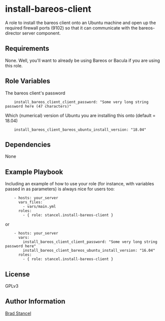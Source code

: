 install-bareos-client
=========

A role to install the bareos client onto an Ubuntu machine and open up the required firewall ports (9102) so that it can communicate with the bareos-director server component.

Requirements
------------

None. Well, you'll want to already be using Bareos or Bacula if you are using this role.

Role Variables
--------------

The bareos client's password 

```
	install_bareos_client_client_password: "Some very long string password here (47 characters)"
```
Which (numerical) version of Ubuntu you are installing this onto (default = 18.04)

```
	install_bareos_client_bareos_ubuntu_install_version: "18.04"
```

Dependencies
------------

None

Example Playbook
----------------

Including an example of how to use your role (for instance, with variables passed in as parameters) is always nice for users too:

```
	- hosts: your_server
	  vars_files:
	    - vars/main.yml
	  roles:
	    - { role: stancel.install-bareos-client }
```

or 

```
	- hosts: your_server 
	  vars:
		install_bareos_client_client_password: "Some very long string password here"
		install_bareos_client_bareos_ubuntu_install_version: "16.04"
	  roles:
	    - { role: stancel.install-bareos-client }
```

License
-------

GPLv3

Author Information
------------------

[Brad Stancel](https://github.com/stancel)